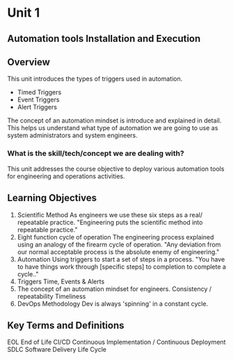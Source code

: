 # Unit 1
## Automation tools Installation and Execution

## Overview

This unit introduces the types of triggers used in automation.
- Timed Triggers
- Event Triggers
- Alert Triggers

The concept of an automation mindset is introduce and explained in detail.  This helps us understand what type of automation we are going to use as system administrators and system engineers.

### What is the skill/tech/concept we are dealing with?

This unit addresses the course objective to deploy various automation tools for engineering and operations activities.

## Learning Objectives

1. Scientific Method
    As engineers we use these six steps as a real/ repeatable practice.
    "Engineering puts the scientific method into repeatable practice."
2. Eight function cycle of operation
    The engineering process explained using an analogy of the firearm cycle of operation.
    "Any deviation from our normal acceptable process is the absolute enemy of engineering."
3. Automation
    Using triggers to start a set of steps in a process.
    "You have to have things work through [specific steps] to completion to complete a cycle.."
4. Triggers
    Time, Events & Alerts
5. The concept of an automation mindset for engineers.
    Consistency / repeatability
    Timeliness
6. DevOps Methodology
    Dev is always 'spinning' in a constant cycle.

## Key Terms and Definitions

EOL     End of Life
CI/CD   Continuous Implementation / Continuous Deployment
SDLC    Software Delivery  Life Cycle